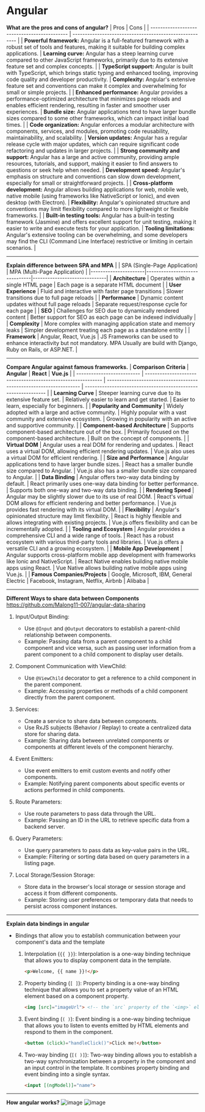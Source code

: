 # Angular

 **What are the pros and cons of angular?**
  | Pros                                         | Cons                                                    |
  | -------------------------------------------- | ------------------------------------------------------- |
  | **Powerful framework:** Angular is a full-featured framework with a robust set of tools and features, making it suitable for building complex applications. | **Learning curve:** Angular has a steep learning curve compared to other JavaScript frameworks, primarily due to its extensive feature set and complex concepts. |
  | **TypeScript support:** Angular is built with TypeScript, which brings static typing and enhanced tooling, improving code quality and developer productivity. | **Complexity:** Angular's extensive feature set and conventions can make it complex and overwhelming for small or simple projects. |
  | **Enhanced performance:** Angular provides a performance-optimized architecture that minimizes page reloads and enables efficient rendering, resulting in faster and smoother user experiences. | **Bundle size:** Angular applications tend to have larger bundle sizes compared to some other frameworks, which can impact initial load times. |
  | **Code organization:** Angular enforces a modular architecture with components, services, and modules, promoting code reusability, maintainability, and scalability. | **Version updates:** Angular has a regular release cycle with major updates, which can require significant code refactoring and updates in larger projects. |
  | **Strong community and support:** Angular has a large and active community, providing ample resources, tutorials, and support, making it easier to find answers to questions or seek help when needed. | **Development speed:** Angular's emphasis on structure and conventions can slow down development, especially for small or straightforward projects. |
  | **Cross-platform development:** Angular allows building applications for web, mobile web, native mobile (using frameworks like NativeScript or Ionic), and even desktop (with Electron). | **Flexibility:** Angular's opinionated structure and conventions may limit flexibility compared to more lightweight or flexible frameworks. |
  | **Built-in testing tools:** Angular has a built-in testing framework (Jasmine) and offers excellent support for unit testing, making it easier to write and execute tests for your application. | **Tooling limitations:** Angular's extensive tooling can be overwhelming, and some developers may find the CLI (Command Line Interface) restrictive or limiting in certain scenarios. |

---

**Explain difference between SPA and MPA**
  |                      | SPA (Single-Page Application) | MPA (Multi-Page Application) |
  |----------------------|-------------------------------|------------------------------|
  | **Architecture**     | Operates within a single HTML page | Each page is a separate HTML document |
  | **User Experience**  | Fluid and interactive with faster page transitions | Slower transitions due to full page reloads |
  | **Performance**      | Dynamic content updates without full page reloads | Separate request/response cycle for each page |
  | **SEO**              | Challenges for SEO due to dynamically rendered content | Better support for SEO as each page can be indexed individually |
  | **Complexity**       | More complex with managing application state and memory leaks | Simpler development treating each page as a standalone entity |
  | **Framework** | Angular, React, Vue.js | JS Frameworks can be used to enhance interactivity but not mandatory. MPA Usually are build with Django, Ruby on Rails, or ASP.NET. |

  ---

**Compare Angular against famous frameworks.**
  | **Comparison Criteria**     | **Angular**                                                  | **React**                                                           | **Vue.js**                                                     |
  | -------------------------- | ------------------------------------------------------------ | ------------------------------------------------------------------- | -------------------------------------------------------------- |
  | **Learning Curve**         | Steeper learning curve due to its extensive feature set.      | Relatively easier to learn and get started.                         | Easier to learn, especially for beginners.                      |
  | **Popularity and Community** | Widely adopted with a large and active community.            | Highly popular with a vast community and extensive ecosystem.       | Growing in popularity with an active and supportive community.  |
  | **Component-based Architecture** | Supports component-based architecture out of the box.      | Primarily focused on the component-based architecture.               | Built on the concept of components.                            |
  | **Virtual DOM**            | Angular uses a real DOM for rendering and updates.             | React uses a virtual DOM, allowing efficient rendering updates.     | Vue.js also uses a virtual DOM for efficient rendering.        |
  | **Size and Performance**    | Angular applications tend to have larger bundle sizes.        | React has a smaller bundle size compared to Angular.                  | Vue.js also has a smaller bundle size compared to Angular.    |
  | **Data Binding**            | Angular offers two-way data binding by default.                | React primarily uses one-way data binding for better performance.     | Supports both one-way and two-way data binding.                |
  | **Rendering Speed**         | Angular may be slightly slower due to its use of real DOM.    | React's virtual DOM allows for efficient rendering and better performance. | Vue.js provides fast rendering with its virtual DOM.           |
  | **Flexibility**             | Angular's opinionated structure may limit flexibility.         | React is highly flexible and allows integrating with existing projects.   | Vue.js offers flexibility and can be incrementally adopted.   |
  | **Tooling and Ecosystem**   | Angular provides a comprehensive CLI and a wide range of tools. | React has a robust ecosystem with various third-party tools and libraries. | Vue.js offers a versatile CLI and a growing ecosystem.         |
  | **Mobile App Development**  | Angular supports cross-platform mobile app development with frameworks like Ionic and NativeScript. | React Native enables building native mobile apps using React.      | Vue Native allows building native mobile apps using Vue.js.   |
  | **Famous Companies/Projects** | Google, Microsoft, IBM, General Electric                        | Facebook, Instagram, Netflix, Airbnb                                 | Alibaba                                                        |

---

**Different Ways to share data between Components** https://github.com/Malong11-007/angular-data-sharing
  1. Input/Output Binding:
     - Use `@Input` and `@Output` decorators to establish a parent-child relationship between components.
     - Example: Passing data from a parent component to a child component and vice versa, such as passing user information from a parent component to a child component to display user details.
  
  2. Component Communication with ViewChild:
     - Use `@ViewChild` decorator to get a reference to a child component in the parent component.
     - Example: Accessing properties or methods of a child component directly from the parent component.
  
  3. Services:
     - Create a service to share data between components.
     - Use RxJS subjects (Behavior / Replay) to create a centralized data store for sharing data.
     - Example: Sharing data between unrelated components or components at different levels of the component hierarchy.
  
  4. Event Emitters:
     - Use event emitters to emit custom events and notify other components.
     - Example: Notifying parent components about specific events or actions performed in child components.
  
  5. Route Parameters:
     - Use route parameters to pass data through the URL.
     - Example: Passing an ID in the URL to retrieve specific data from a backend server.
  
  6. Query Parameters:
     - Use query parameters to pass data as key-value pairs in the URL.
     - Example: Filtering or sorting data based on query parameters in a listing page.
  
  7. Local Storage/Session Storage:
     - Store data in the browser's local storage or session storage and access it from different components.
     - Example: Storing user preferences or temporary data that needs to persist across component instances.

---

**Explain data bindings in angular**
  - Bindings that allow you to establish communication between your component's data and the template
    1. Interpolation (`{{ }}`): Interpolation is a one-way binding technique that allows you to display component data in the template.
       ```html
       <p>Welcome, {{ name }}!</p>
       ```
    
    2. Property binding (`[ ]`): Property binding is a one-way binding technique that allows you to set a property value of an HTML element based on a component property.
       ```html
       <img [src]="imageUrl"> <!-- the `src` property of the `<img>` element will be bound to the value of the `imageUrl` property in the component. -->
       ```
    
    3. Event binding (`( )`): Event binding is a one-way binding technique that allows you to listen to events emitted by HTML elements and respond to them in the component.
       ```html
       <button (click)="handleClick()">Click me!</button>
       ```
    
    4. Two-way binding (`[( )]`): Two-way binding allows you to establish a two-way synchronization between a property in the component and an input control in the template. It combines property binding and event binding into a single syntax.
        ```html
        <input [(ngModel)]="name">
        ```

---

**How angular works?**
![image](https://github.com/Malong11-007/javascript-iq/assets/40298510/10b6cee2-6383-4b5d-9b34-74b113a535c9)
![image](https://github.com/Malong11-007/javascript-iq/assets/40298510/15dff29f-f888-4ae0-8059-4ea7ad28b2ef)


